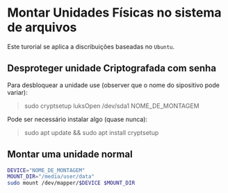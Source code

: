 # Montar Unidades Físicas no sistema de arquivos

Este turorial se aplica a discribuições baseadas no `Ubuntu`.


## Desproteger unidade Criptografada com senha

Para desbloquear a unidade use (observer que o nome do sipositivo pode variar):
> sudo cryptsetup luksOpen /dev/sda1 NOME_DE_MONTAGEM

Pode ser necessário instalar algo (quase nunca):
> sudo apt update && sudo apt install cryptsetup


## Montar uma unidade normal

```sh
DEVICE="NOME_DE_MONTAGEM"
MOUNT_DIR="/media/user/data"
sudo mount /dev/mapper/$DEVICE $MOUNT_DIR
```
